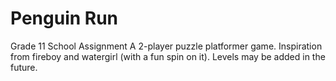 # Penguin Run
Grade 11 School Assignment
A 2-player puzzle platformer game.
Inspiration from fireboy and watergirl (with a fun spin on it).
Levels may be added in the future.
